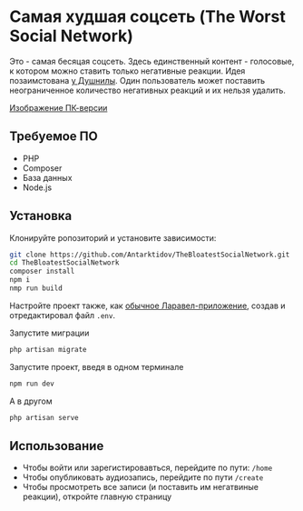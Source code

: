# Самая худшая соцсеть (The Worst Social Network)

Это - самая бесяцая соцсеть. Здесь единственный контент - голосовые, к котором можно ставить только негативные реакции. Идея позаимстована [у Душнилы](https://www.youtube.com/watch?v=ZylVaL5GR6E). Один пользователь может поставить неограниченное количество негативных реакций и их нельзя удалить.

[Изображение ПК-версии](https://github.com/Antarktidov/TheBloatestSocialNetwork/blob/main/images/Index%20Desktop.png)

## Требуемое ПО

* PHP
* Composer
* База данных
* Node.js

## Установка

Клонируйте ропозиторий и установите зависимости:

```bash
git clone https://github.com/Antarktidov/TheBloatestSocialNetwork.git
cd TheBloatestSocialNetwork
composer install
npm i
nmp run build
```

Настройте проект также, как [обычное Ларавел-приложение](https://laravel.com/docs/11.x/installation#initial-configuration), создав и отредактировал файл ```.env```.

Запустите миграции
```bash
php artisan migrate
```

Запустите проект, введя в одном терминале
```bash
npm run dev
```

А в другом
```bash
php artisan serve
```

## Использование

* Чтобы войти или зарегистировавться, перейдите по пути: ```/home```
* Чтобы опубликовать аудиозапись, перейдите по пути ```/create```
* Чтобы просмотреть все записи (и поставить им негатвиные реакции), откройте главную страницу
